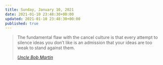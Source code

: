 ```yaml
---
title: Sunday, January 10, 2021
date: 2021-01-10 23:48:30+00:00
updated: 2021-01-10 23:48:30+00:00
published: true
---
```


> The fundamental flaw with the cancel culture is that every attempt to silence ideas you don’t like is an admission that your ideas are too weak to stand against them.
>
> <cite>[Uncle Bob Martin](https://twitter.com/unclebobmartin/status/1348321170479726599?s=21)</cite>

